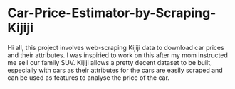 # Car-Price-Estimator-by-Scraping-Kijiji

Hi all, this project involves web-scraping Kijiji data to download car prices and their attributes. I was inspiried to work on this after my mom instructed me sell our family SUV. Kijiji allows a pretty decent dataset to be built, especially with cars as their attributes for the cars are easily scraped and can be used as features to analyse the price of the car. 
